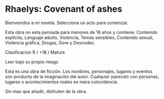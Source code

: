 # Rhaelys: Covenant of ashes

Bienvenidos a mi novela. Selecciona un acto para comenzar.

Esta obra no esta pensada para menores de 18 años y contiene: Contenido explícito, Lenguaje adulto, Violencia, Temas sensibles, Contenido sexual, Violencia gráfica, Drogas, Gore y Desnudez.

Clasificación R / +18 / Mature

Leer bajo su propio riesgo

Esta es una obra de ficción. Los nombres, personajes, lugares y eventos son producto de la imaginación del autor. Cualquier parecido con personas, lugares o acontecimientos reales es mera coincidencia.

Sin mas que añadir, disfruten de la obra.
